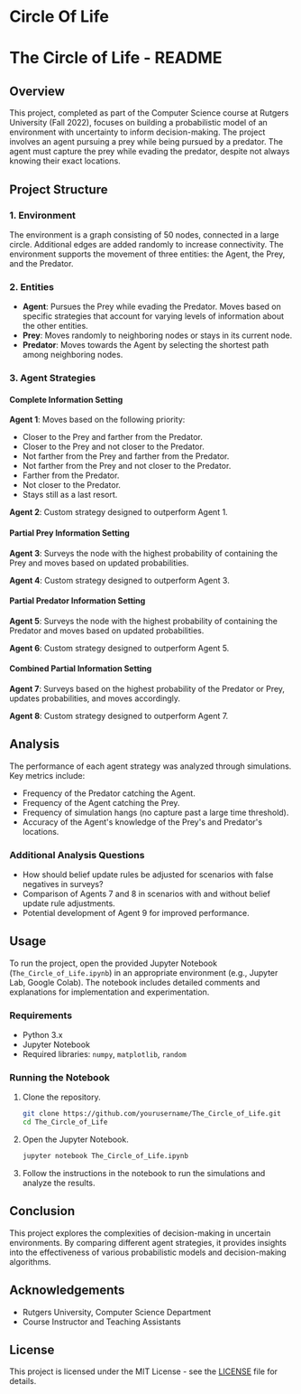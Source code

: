 # Circle Of Life

# The Circle of Life - README

## Overview

This project, completed as part of the Computer Science course at Rutgers University (Fall 2022), focuses on building a probabilistic model of an environment with uncertainty to inform decision-making. The project involves an agent pursuing a prey while being pursued by a predator. The agent must capture the prey while evading the predator, despite not always knowing their exact locations.

## Project Structure

### 1. Environment

The environment is a graph consisting of 50 nodes, connected in a large circle. Additional edges are added randomly to increase connectivity. The environment supports the movement of three entities: the Agent, the Prey, and the Predator.

### 2. Entities

- **Agent**: Pursues the Prey while evading the Predator. Moves based on specific strategies that account for varying levels of information about the other entities.
- **Prey**: Moves randomly to neighboring nodes or stays in its current node.
- **Predator**: Moves towards the Agent by selecting the shortest path among neighboring nodes.

### 3. Agent Strategies

#### Complete Information Setting

**Agent 1**: Moves based on the following priority:
   - Closer to the Prey and farther from the Predator.
   - Closer to the Prey and not closer to the Predator.
   - Not farther from the Prey and farther from the Predator.
   - Not farther from the Prey and not closer to the Predator.
   - Farther from the Predator.
   - Not closer to the Predator.
   - Stays still as a last resort.

**Agent 2**: Custom strategy designed to outperform Agent 1.

#### Partial Prey Information Setting

**Agent 3**: Surveys the node with the highest probability of containing the Prey and moves based on updated probabilities.

**Agent 4**: Custom strategy designed to outperform Agent 3.

#### Partial Predator Information Setting

**Agent 5**: Surveys the node with the highest probability of containing the Predator and moves based on updated probabilities.

**Agent 6**: Custom strategy designed to outperform Agent 5.

#### Combined Partial Information Setting

**Agent 7**: Surveys based on the highest probability of the Predator or Prey, updates probabilities, and moves accordingly.

**Agent 8**: Custom strategy designed to outperform Agent 7.

## Analysis

The performance of each agent strategy was analyzed through simulations. Key metrics include:

- Frequency of the Predator catching the Agent.
- Frequency of the Agent catching the Prey.
- Frequency of simulation hangs (no capture past a large time threshold).
- Accuracy of the Agent's knowledge of the Prey's and Predator's locations.

### Additional Analysis Questions

- How should belief update rules be adjusted for scenarios with false negatives in surveys?
- Comparison of Agents 7 and 8 in scenarios with and without belief update rule adjustments.
- Potential development of Agent 9 for improved performance.

## Usage

To run the project, open the provided Jupyter Notebook (`The_Circle_of_Life.ipynb`) in an appropriate environment (e.g., Jupyter Lab, Google Colab). The notebook includes detailed comments and explanations for implementation and experimentation.

### Requirements

- Python 3.x
- Jupyter Notebook
- Required libraries: `numpy`, `matplotlib`, `random`

### Running the Notebook

1. Clone the repository.
   ```bash
   git clone https://github.com/yourusername/The_Circle_of_Life.git
   cd The_Circle_of_Life
   ```
2. Open the Jupyter Notebook.
   ```bash
   jupyter notebook The_Circle_of_Life.ipynb
   ```
3. Follow the instructions in the notebook to run the simulations and analyze the results.

## Conclusion

This project explores the complexities of decision-making in uncertain environments. By comparing different agent strategies, it provides insights into the effectiveness of various probabilistic models and decision-making algorithms.

## Acknowledgements

- Rutgers University, Computer Science Department
- Course Instructor and Teaching Assistants

## License

This project is licensed under the MIT License - see the [LICENSE](LICENSE) file for details.
